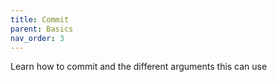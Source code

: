 ```yaml
---
title: Commit
parent: Basics
nav_order: 3
---
```


Learn how to commit and the different arguments this can use